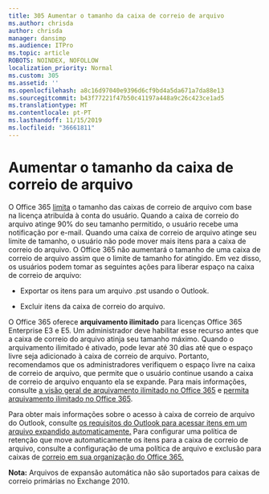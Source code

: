 ```yaml
---
title: 305 Aumentar o tamanho da caixa de correio de arquivo
ms.author: chrisda
author: chrisda
manager: dansimp
ms.audience: ITPro
ms.topic: article
ROBOTS: NOINDEX, NOFOLLOW
localization_priority: Normal
ms.custom: 305
ms.assetid: ''
ms.openlocfilehash: a8c16d97040e9396d6cf9bd4a5da671a7da88e13
ms.sourcegitcommit: b43f77221f47b50c41197a448a9c26c423ce1ad5
ms.translationtype: MT
ms.contentlocale: pt-PT
ms.lasthandoff: 11/15/2019
ms.locfileid: "36661811"
---
```

# <a name="increase-the-archive-mailbox-size"></a>Aumentar o tamanho da caixa de correio de arquivo

O Office 365 [limita](https://docs.microsoft.com/office365/servicedescriptions/exchange-online-service-description/exchange-online-limits#mailbox-storage-limits) o tamanho das caixas de correio de arquivo com base na licença atribuída à conta do usuário. Quando a caixa de correio do arquivo atinge 90% do seu tamanho permitido, o usuário recebe uma notificação por e-mail. Quando uma caixa de correio de arquivo atinge seu limite de tamanho, o usuário não pode mover mais itens para a caixa de correio do arquivo. O Office 365 não aumentará o tamanho de uma caixa de correio de arquivo assim que o limite de tamanho for atingido. Em vez disso, os usuários podem tomar as seguintes ações para liberar espaço na caixa de correio de arquivo:

- Exportar os itens para um arquivo .pst usando o Outlook.

- Excluir itens da caixa de correio do arquivo.

O Office 365 oferece **arquivamento ilimitado** para licenças Office 365 Enterprise E3 e E5. Um administrador deve habilitar esse recurso antes que a caixa de correio do arquivo atinja seu tamanho máximo. Quando o arquivamento ilimitado é ativado, pode levar até 30 dias até que o espaço livre seja adicionado à caixa de correio de arquivo. Portanto, recomendamos que os administradores verifiquem o espaço livre na caixa de correio de arquivo, que permite que o usuário continue usando a caixa de correio de arquivo enquanto ela se expande. Para mais informações, consulte [a visão geral de arquivamento ilimitado no Office 365](https://docs.microsoft.com/office365/securitycompliance/unlimited-archiving) e [permita arquivamento ilimitado no Office 365](https://docs.microsoft.com/office365/securitycompliance/enable-unlimited-archiving).

Para obter mais informações sobre o acesso à caixa de correio de arquivo do Outlook, consulte [os requisitos do Outlook para acessar itens em um arquivo expandido automaticamente.](https://docs.microsoft.com/office365/securitycompliance/unlimited-archiving#outlook-requirements-for-accessing-items-in-an-auto-expanded-archive) Para configurar uma política de retenção que move automaticamente os itens para a caixa de correio de arquivo, consulte a configuração de uma política de arquivo e exclusão para caixas de [correio em sua organização do Office 365.](https://docs.microsoft.com/office365/securitycompliance/set-up-an-archive-and-deletion-policy-for-mailboxes)

**Nota:** Arquivos de expansão automática não são suportados para caixas de correio primárias no Exchange 2010.
